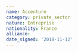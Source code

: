 ```yaml
---
name: Accenture
category: private_sector
nature: Entreprise
nationality: France
alliance: 
date_signed: '2018-11-12'
---
```

    